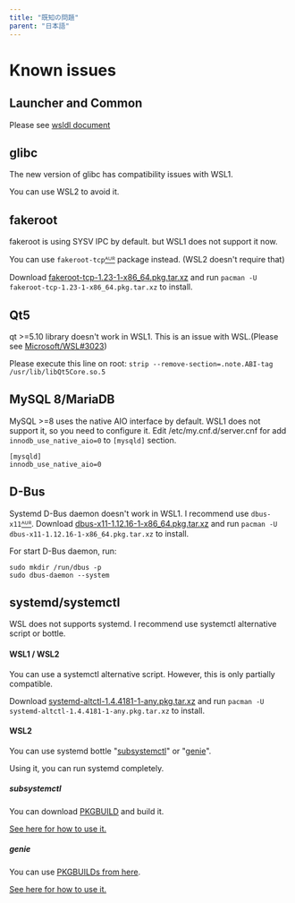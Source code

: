 ```yaml
---
title: "既知の問題"
parent: "日本語"
---
```

# Known issues

## Launcher and Common
Please see [wsldl document](https://git.io/wsldl-doc)

## glibc
The new version of glibc has compatibility issues with WSL1.

You can use WSL2 to avoid it.
<!--
Old version of `ArchWSL`(<17121600) uses patched `glibc` named `glibc-wsl`. Because old version of it has bug in `spawni.c`.

It has been fixed in the official glibc package (=> 2.26-7).

For that reason **no patched glibc is needed anymore**.
-->

## fakeroot
fakeroot is using SYSV IPC by default.
but WSL1 does not support it now.

You can use `fakeroot-tcp`[ᴬᵁᴿ](https://aur.archlinux.org/packages/fakeroot-tcp/) package instead. (WSL2 doesn't require that)

Download [fakeroot-tcp-1.23-1-x86_64.pkg.tar.xz](https://github.com/yuk7/arch-prebuilt/releases/download/18082100/fakeroot-tcp-1.23-1-x86_64.pkg.tar.xz) and run ```pacman -U fakeroot-tcp-1.23-1-x86_64.pkg.tar.xz``` to install.

## Qt5
qt >=5.10 library doesn't work in WSL1. This is an issue with WSL.(Please see [Microsoft/WSL#3023](https://github.com/Microsoft/WSL/issues/3023))

Please execute this line on root:
```strip --remove-section=.note.ABI-tag /usr/lib/libQt5Core.so.5```

## MySQL 8/MariaDB
MySQL >=8 uses the native AIO interface by default. WSL1 does not support it, so you need to configure it.
Edit /etc/my.cnf.d/server.cnf for add `innodb_use_native_aio=0` to `[mysqld]` section.
```
[mysqld]
innodb_use_native_aio=0
```

## D-Bus
Systemd D-Bus daemon doesn't work in WSL1.
I recommend use `dbus-x11`[ᴬᵁᴿ](https://aur.archlinux.org/packages/dbus-x11/).
Download [dbus-x11-1.12.16-1-x86_64.pkg.tar.xz](https://github.com/yuk7/arch-prebuilt/releases/download/20051200/dbus-x11-1.12.16-1-x86_64.pkg.tar.xz) and run ```pacman -U dbus-x11-1.12.16-1-x86_64.pkg.tar.xz``` to install.

For start D-Bus daemon, run:
```
sudo mkdir /run/dbus -p
sudo dbus-daemon --system
```

## systemd/systemctl
WSL does not supports systemd.
I recommend use systemctl alternative script or bottle.

#### WSL1 / WSL2
You can use a systemctl alternative script.
However, this is only partially compatible.

Download [systemd-altctl-1.4.4181-1-any.pkg.tar.xz](https://github.com/yuk7/arch-systemctl-alt/releases/download/1.4.4181-1/systemd-altctl-1.4.4181-1-any.pkg.tar.xz) and run ```pacman -U systemd-altctl-1.4.4181-1-any.pkg.tar.xz``` to install.

#### WSL2
You can use systemd bottle "[subsystemctl](https://github.com/sorah/subsystemctl)" or "[genie](https://github.com/arkane-systems/genie)".

Using it, you can run systemd completely.

##### subsystemctl
You can download [PKGBUILD](https://raw.githubusercontent.com/sorah/arch.sorah.jp/master/aur-sorah/PKGBUILDs/subsystemctl/PKGBUILD) and build it.

[See here for how to use it.](https://github.com/sorah/subsystemctl#usage)

##### genie
You can use [PKGBUILDs from here](https://gist.github.com/arlllk/7001c521de601f01735af5ca440f03ae).

[See here for how to use it.](https://github.com/arkane-systems/genie#usage)
